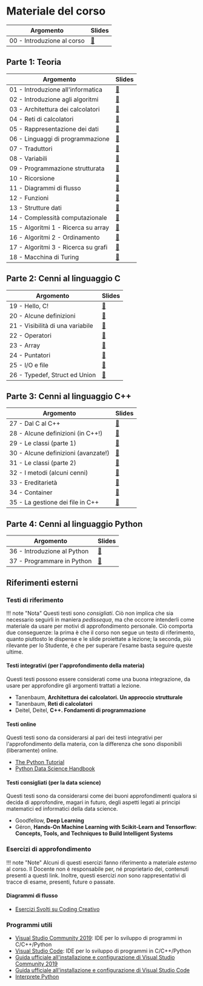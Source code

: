 # Materiale del corso

| Argomento                  | Slides                            |
| -------------------------- | --------------------------------- |
| 00 - Introduzione al corso | [:link:](slides/00_programma.pdf) |

## Parte 1: Teoria

| Argomento                           | Slides                                          |
| ----------------------------------- | ----------------------------------------------- |
| 01 - Introduzione all'informatica   | [:link:](slides/teoria/01_intro.pdf)            |
| 02 - Introduzione agli algoritmi    | [:link:](slides/teoria/02_algoritmi.pdf)        |
| 03 - Architettura dei calcolatori   | [:link:](slides/teoria/03_architettura.pdf)     |
| 04 - Reti di calcolatori            | [:link:](slides/teoria/04_reti.pdf)             |
| 05 - Rappresentazione dei dati      | [:link:](slides/teoria/05_rappresentazione.pdf) |
| 06 - Linguaggi di programmazione    | [:link:](slides/teoria/06_linguaggi.pdf)        |
| 07 - Traduttori                     | [:link:](slides/teoria/07_traduttori.pdf)       |
| 08 - Variabili                      | [:link:](slides/teoria/08_variabili.pdf)        |
| 09 - Programmazione strutturata     | [:link:](slides/teoria/09_diagrammi.pdf)        |
| 10 - Ricorsione                     | [:link:](slides/teoria/10_strutturata.pdf)      |
| 11 - Diagrammi di flusso            | [:link:](slides/teoria/11_ricorsione.pdf)       |
| 12 - Funzioni                       | [:link:](slides/teoria/12_funzioni.pdf)         |
| 13 - Strutture dati                 | [:link:](slides/teoria/13_strutture.pdf)        |
| 14 - Complessità computazionale     | [:link:](slides/teoria/14_complessita.pdf)      |
| 15 - Algoritmi 1 - Ricerca su array | [:link:](slides/teoria/15_algo_search.pdf)      |
| 16 - Algoritmi 2 - Ordinamento      | [:link:](slides/teoria/16_algo_sort.pdf)        |
| 17 - Algoritmi 3 - Ricerca su grafi | [:link:](slides/teoria/17_algo_bfs.pdf)         |
| 18 - Macchina di Turing             | [:link:](slides/teoria/18_turing.pdf)           |

## Parte 2: Cenni al linguaggio C

| Argomento                        | Slides                                                           |
| -------------------------------- | ---------------------------------------------------------------- |
| 19 - Hello, C!                   | [:link:](slides/programmazione/linguaggio_c/19_hello.pdf)        |
| 20 - Alcune definizioni          | [:link:](slides/programmazione/linguaggio_c/20_definizioni.pdf)  |
| 21 - Visibilità di una variabile | [:link:](slides/programmazione/linguaggio_c/21_visibilita.pdf)   |
| 22 - Operatori                   | [:link:](slides/programmazione/linguaggio_c/22_operatori.pdf)    |
| 23 - Array                       | [:link:](slides/programmazione/linguaggio_c/23_array.pdf)        |
| 24 - Puntatori                   | [:link:](slides/programmazione/linguaggio_c/24_puntatori.pdf)    |
| 25 - I/O e file                  | [:link:](slides/programmazione/linguaggio_c/25_file.pdf)         |
| 26 - Typedef, Struct ed Union    | [:link:](slides/programmazione/linguaggio_c/26_struct_union.pdf) |

## Parte 3: Cenni al linguaggio C++

| Argomento                           | Slides                                                                |
| ----------------------------------- | --------------------------------------------------------------------- |
| 27 - Dal C al C++                   | [:link:](slides/programmazione/linguaggio_cpp/27_c_vs_cpp.pdf)        |
| 28 - Alcune definizioni (in C++!)   | [:link:](slides/programmazione/linguaggio_cpp/28_def_cpp.pdf)         |
| 29 - Le classi (parte 1)            | [:link:](slides/programmazione/linguaggio_cpp/29_classi.pdf)          |
| 30 - Alcune definizioni (avanzate!) | [:link:](slides/programmazione/linguaggio_cpp/30_definizioni_adv.pdf) |
| 31 - Le classi (parte 2)            | [:link:](slides/programmazione/linguaggio_cpp/31_classi_adv.pdf)      |
| 32 - I metodi (alcuni cenni)        | [:link:](slides/programmazione/linguaggio_cpp/32_metodi.pdf)          |
| 33 - Ereditarietà                   | [:link:](slides/programmazione/linguaggio_cpp/33_ereditarieta.pdf)    |
| 34 - Container                      | [:link:](slides/programmazione/linguaggio_cpp/34_container.pdf)       |
| 35 - La gestione dei file in C++    | [:link:](slides/programmazione/linguaggio_cpp/35_file_cpp.pdf)        |

## Parte 4: Cenni al linguaggio Python

| Argomento                   | Slides                                                                      |
| --------------------------- | --------------------------------------------------------------------------- |
| 36 - Introduzione al Python | [:link:](slides/programmazione/linguaggio_python/36_intro_python.pdf)       |
| 37 - Programmare in Python  | [:link:](slides/programmazione/linguaggio_python/37_programmare_python.pdf) |

## Riferimenti esterni

### Testi di riferimento

!!! note "Nota"
	Questi testi sono _consigliati_. Ciò non implica che sia necessario seguirli in maniera _pedissequa_, ma che occorre intenderli come materiale da usare per motivi di approfondimento personale. Ciò comporta due conseguenze: la prima è che il corso non segue un testo di riferimento, quanto piuttosto le dispense e le slide proiettate a lezione; la seconda, più rilevante per lo Studente, è che per superare l'esame basta seguire queste ultime.

#### Testi integrativi (per l'approfondimento della materia)

Questi testi possono essere considerati come una buona integrazione, da usare per approfondire gli argomenti trattati a lezione.

- Tanenbaum, **Architettura dei calcolatori. Un approccio strutturale**
- Tanenbaum, **Reti di calcolatori**
- Deitel, Deitel, **C++. Fondamenti di programmazione**

#### Testi online

Questi testi sono da considerarsi al pari dei testi integrativi per l'approfondimento della materia, con la differenza che sono disponibili (liberamente) online.

- [The Python Tutorial](https://docs.python.org/3/tutorial/)
- [Python Data Science Handbook](https://jakevdp.github.io/PythonDataScienceHandbook/)

#### Testi consigliati (per la data science)

Questi testi sono da considerarsi come dei buoni approfondimenti qualora si decida di approfondire, magari in futuro, degli aspetti legati ai principi matematici ed informatici della data science.

- Goodfellow, **Deep Learning**
- Géron, **Hands-On Machine Learning with Scikit-Learn and Tensorflow: Concepts, Tools, and Techniques to Build Intelligent Systems**

### Esercizi di approfondimento

!!! note "Note"
	Alcuni di questi esercizi fanno riferimento a materiale _esterno_ al corso. Il Docente non è responsabile per, né proprietario dei, contenuti presenti a questi link. Inoltre, questi esercizi _non_ sono rappresentativi di tracce di esame, presenti, future o passate.

#### Diagrammi di flusso

- [Esercizi Svolti su Coding Creativo](https://www.codingcreativo.it/esercizi-svolti-diagrammi-di-flusso/)

### Programmi utili

- [Visual Studio Community 2019](https://visualstudio.microsoft.com/it/vs/community/): IDE per lo sviluppo di programmi in C/C++/Python
- [Visual Studio Code](https://code.visualstudio.com/download): IDE per lo sviluppo di programmi in C/C++/Python
- [Guida ufficiale all'installazione e configurazione di Visual Studio Community 2019](https://docs.microsoft.com/en-US/visualstudio/install/install-visual-studio?view=vs-2019)
- [Guida ufficiale all'installazione e configurazione di Visual Studio Code](https://code.visualstudio.com/docs/setup/windows#_installation)
- [Interprete Python](https://www.python.org/)
